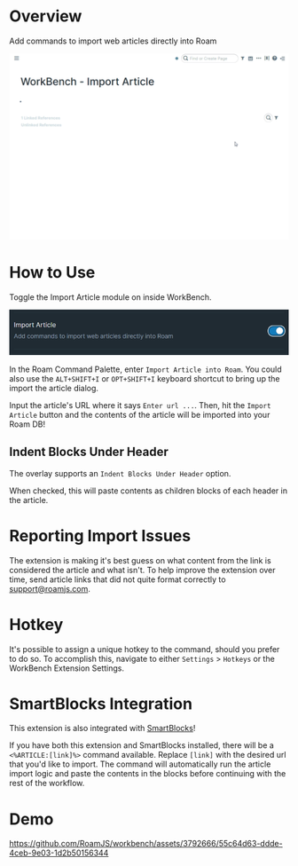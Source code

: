# Overview

Add commands to import web articles directly into Roam

![](media/short-demo-import-article.gif)

# How to Use

Toggle the Import Article module on inside WorkBench.

![](media/toggle-import-article.png)

In the Roam Command Palette, enter `Import Article into Roam`. You could also use the `ALT+SHIFT+I` or `OPT+SHIFT+I` keyboard shortcut to bring up the import the article dialog.

Input the article's URL where it says `Enter url ...`. Then, hit the `Import Article` button and the contents of the article will be imported into your Roam DB!

## Indent Blocks Under Header

The overlay supports an `Indent Blocks Under Header` option.

When checked, this will paste contents as children blocks of each header in the article.

# Reporting Import Issues

The extension is making it's best guess on what content from the link is considered the article and what isn't. To help improve the extension over time, send article links that did not quite format correctly to support@roamjs.com.

# Hotkey

It's possible to assign a unique hotkey to the command, should you prefer to do so. To accomplish this, navigate to either `Settings` > `Hotkeys` or the WorkBench Extension Settings.

# SmartBlocks Integration

This extension is also integrated with [SmartBlocks](https://github.com/RoamJS/smartblocks)!

If you have both this extension and SmartBlocks installed, there will be a `<%ARTICLE:[link]%>` command available. Replace `[link]` with the desired url that you'd like to import. The command will automatically run the article import logic and paste the contents in the blocks before continuing with the rest of the workflow.

# Demo

https://github.com/RoamJS/workbench/assets/3792666/55c64d63-ddde-4ceb-9e03-1d2b50156344
